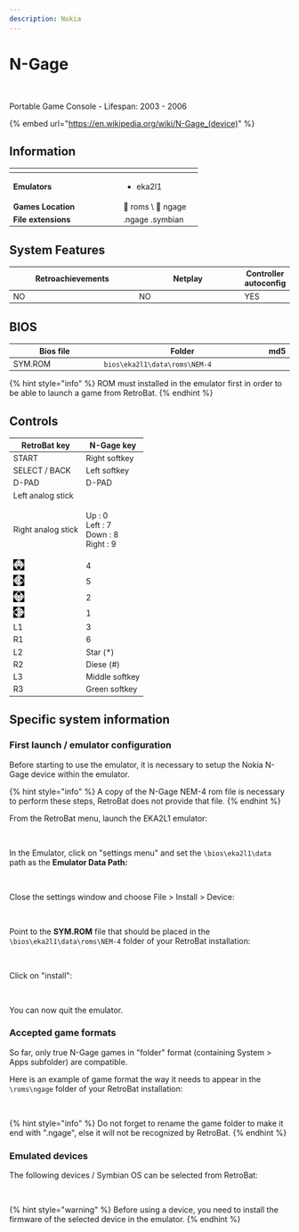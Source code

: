 ```yaml
---
description: Nokia
---
```


# N-Gage

<div align="left">

<figure><picture><source srcset="https://raw.githubusercontent.com/fabricecaruso/es-theme-carbon/db9685d44d41fa27f869daaba3ab446395ff3485/art/logos/ngage-w.svg" media="(prefers-color-scheme: dark)"><img src="https://raw.githubusercontent.com/fabricecaruso/es-theme-carbon/db9685d44d41fa27f869daaba3ab446395ff3485/art/logos/ngage.svg" alt="" width="563"></picture><figcaption></figcaption></figure>

</div>

Portable Game Console - Lifespan: 2003 - 2006

{% embed url="https://en.wikipedia.org/wiki/N-Gage_(device)" %}

## Information

<table data-header-hidden><thead><tr><th width="184"></th><th></th><th data-hidden></th></tr></thead><tbody><tr><td><strong>Emulators</strong></td><td><ul><li>eka2l1</li></ul></td><td></td></tr><tr><td><strong>Games Location</strong></td><td><span data-gb-custom-inline data-tag="emoji" data-code="1f4c1">📁</span> roms \ <span data-gb-custom-inline data-tag="emoji" data-code="1f4c2">📂</span> ngage</td><td></td></tr><tr><td><strong>File extensions</strong></td><td>.ngage .symbian</td><td></td></tr></tbody></table>

## System Features

<table><thead><tr><th width="256">Retroachievements</th><th width="243">Netplay</th><th>Controller autoconfig</th></tr></thead><tbody><tr><td>NO</td><td>NO</td><td>YES</td></tr></tbody></table>

## BIOS

<table><thead><tr><th width="187">Bios file</th><th width="327">Folder</th><th>md5</th></tr></thead><tbody><tr><td>SYM.ROM</td><td><code>bios\eka2l1\data\roms\NEM-4</code></td><td></td></tr></tbody></table>

{% hint style="info" %}
ROM must installed in the emulator first in order to be able to launch a game from RetroBat.
{% endhint %}

## Controls

| RetroBat key                                                                       | N-Gage key                                         |
| ---------------------------------------------------------------------------------- | -------------------------------------------------- |
| START                                                                              | Right softkey                                      |
| SELECT / BACK                                                                      | Left softkey                                       |
| D-PAD                                                                              | D-PAD                                              |
| Left analog stick                                                                  |                                                    |
| Right analog stick                                                                 | <p>Up : 0<br>Left : 7<br>Down : 8<br>Right : 9</p> |
| ![A](<../../../../.gitbook/assets/image (27).png>)                                 | 4                                                  |
| ![B](<../../../../.gitbook/assets/image (13).png>)                                 | 5                                                  |
| <img src="../../../../.gitbook/assets/image (47).png" alt="" data-size="original"> | 2                                                  |
| <img src="../../../../.gitbook/assets/image (45).png" alt="" data-size="line">     | 1                                                  |
| L1                                                                                 | 3                                                  |
| R1                                                                                 | 6                                                  |
| L2                                                                                 | Star (\*)                                          |
| R2                                                                                 | Diese (#)                                          |
| L3                                                                                 | Middle softkey                                     |
| R3                                                                                 | Green softkey                                      |

## Specific system information

### First launch / emulator configuration

Before starting to use the emulator, it is necessary to setup the Nokia N-Gage device within the emulator.

{% hint style="info" %}
A copy of the N-Gage NEM-4 rom file is necessary to perform these steps, RetroBat does not provide that file.
{% endhint %}

From the RetroBat menu, launch the EKA2L1 emulator:

<div align="left">

<figure><img src="https://i.imgur.com/8uq6sZD.png" alt=""><figcaption></figcaption></figure>

</div>

In the Emulator, click on "settings menu" and set the `\bios\eka2l1\data` path as the **Emulator Data Path:**

<div align="left">

<figure><img src="https://i.imgur.com/53xZy3q.png" alt=""><figcaption></figcaption></figure>

</div>

Close the settings window and choose File > Install > Device:

<div align="left">

<figure><img src="https://i.imgur.com/w7FrdQV.png" alt=""><figcaption></figcaption></figure>

</div>

Point to the **SYM.ROM** file that should be placed in the `\bios\eka2l1\data\roms\NEM-4` folder of your RetroBat installation:

<div align="left">

<figure><img src="https://i.imgur.com/BWnvG0i.png" alt=""><figcaption></figcaption></figure>

</div>

Click on "install":

<div align="left">

<figure><img src="https://i.imgur.com/qCh5nxP.png" alt=""><figcaption></figcaption></figure>

</div>

You can now quit the emulator.



### Accepted game formats

So far, only true N-Gage games in "folder" format (containing System > Apps subfolder) are compatible.

Here is an example of game format the way it needs to appear in the `\roms\ngage` folder of your RetroBat installation:

<div align="left">

<figure><img src="https://i.imgur.com/wUcyu53.png" alt=""><figcaption></figcaption></figure>

</div>

{% hint style="info" %}
Do not forget to rename the game folder to make it end with ".ngage", else it will not be recognized by RetroBat.
{% endhint %}

### Emulated devices

The following devices / Symbian OS can be selected from RetroBat:

<figure><img src="https://i.imgur.com/OENxwSZ.png" alt=""><figcaption></figcaption></figure>

{% hint style="warning" %}
Before using a device, you need to install the firmware of the selected device in the emulator.
{% endhint %}
